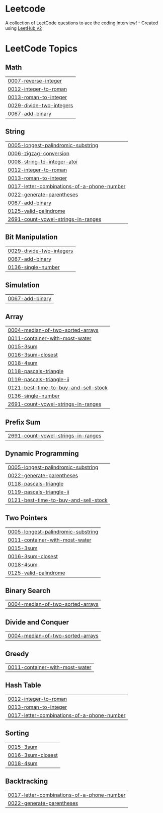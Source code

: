 # Leetcode
A collection of LeetCode questions to ace the coding interview! - Created using [LeetHub v2](https://github.com/arunbhardwaj/LeetHub-2.0)

<!---LeetCode Topics Start-->
# LeetCode Topics
## Math
|  |
| ------- |
| [0007-reverse-integer](https://github.com/Son2k5/Leetcode/tree/master/0007-reverse-integer) |
| [0012-integer-to-roman](https://github.com/Son2k5/Leetcode/tree/master/0012-integer-to-roman) |
| [0013-roman-to-integer](https://github.com/Son2k5/Leetcode/tree/master/0013-roman-to-integer) |
| [0029-divide-two-integers](https://github.com/Son2k5/Leetcode/tree/master/0029-divide-two-integers) |
| [0067-add-binary](https://github.com/Son2k5/Leetcode/tree/master/0067-add-binary) |
## String
|  |
| ------- |
| [0005-longest-palindromic-substring](https://github.com/Son2k5/Leetcode/tree/master/0005-longest-palindromic-substring) |
| [0006-zigzag-conversion](https://github.com/Son2k5/Leetcode/tree/master/0006-zigzag-conversion) |
| [0008-string-to-integer-atoi](https://github.com/Son2k5/Leetcode/tree/master/0008-string-to-integer-atoi) |
| [0012-integer-to-roman](https://github.com/Son2k5/Leetcode/tree/master/0012-integer-to-roman) |
| [0013-roman-to-integer](https://github.com/Son2k5/Leetcode/tree/master/0013-roman-to-integer) |
| [0017-letter-combinations-of-a-phone-number](https://github.com/Son2k5/Leetcode/tree/master/0017-letter-combinations-of-a-phone-number) |
| [0022-generate-parentheses](https://github.com/Son2k5/Leetcode/tree/master/0022-generate-parentheses) |
| [0067-add-binary](https://github.com/Son2k5/Leetcode/tree/master/0067-add-binary) |
| [0125-valid-palindrome](https://github.com/Son2k5/Leetcode/tree/master/0125-valid-palindrome) |
| [2691-count-vowel-strings-in-ranges](https://github.com/Son2k5/Leetcode/tree/master/2691-count-vowel-strings-in-ranges) |
## Bit Manipulation
|  |
| ------- |
| [0029-divide-two-integers](https://github.com/Son2k5/Leetcode/tree/master/0029-divide-two-integers) |
| [0067-add-binary](https://github.com/Son2k5/Leetcode/tree/master/0067-add-binary) |
| [0136-single-number](https://github.com/Son2k5/Leetcode/tree/master/0136-single-number) |
## Simulation
|  |
| ------- |
| [0067-add-binary](https://github.com/Son2k5/Leetcode/tree/master/0067-add-binary) |
## Array
|  |
| ------- |
| [0004-median-of-two-sorted-arrays](https://github.com/Son2k5/Leetcode/tree/master/0004-median-of-two-sorted-arrays) |
| [0011-container-with-most-water](https://github.com/Son2k5/Leetcode/tree/master/0011-container-with-most-water) |
| [0015-3sum](https://github.com/Son2k5/Leetcode/tree/master/0015-3sum) |
| [0016-3sum-closest](https://github.com/Son2k5/Leetcode/tree/master/0016-3sum-closest) |
| [0018-4sum](https://github.com/Son2k5/Leetcode/tree/master/0018-4sum) |
| [0118-pascals-triangle](https://github.com/Son2k5/Leetcode/tree/master/0118-pascals-triangle) |
| [0119-pascals-triangle-ii](https://github.com/Son2k5/Leetcode/tree/master/0119-pascals-triangle-ii) |
| [0121-best-time-to-buy-and-sell-stock](https://github.com/Son2k5/Leetcode/tree/master/0121-best-time-to-buy-and-sell-stock) |
| [0136-single-number](https://github.com/Son2k5/Leetcode/tree/master/0136-single-number) |
| [2691-count-vowel-strings-in-ranges](https://github.com/Son2k5/Leetcode/tree/master/2691-count-vowel-strings-in-ranges) |
## Prefix Sum
|  |
| ------- |
| [2691-count-vowel-strings-in-ranges](https://github.com/Son2k5/Leetcode/tree/master/2691-count-vowel-strings-in-ranges) |
## Dynamic Programming
|  |
| ------- |
| [0005-longest-palindromic-substring](https://github.com/Son2k5/Leetcode/tree/master/0005-longest-palindromic-substring) |
| [0022-generate-parentheses](https://github.com/Son2k5/Leetcode/tree/master/0022-generate-parentheses) |
| [0118-pascals-triangle](https://github.com/Son2k5/Leetcode/tree/master/0118-pascals-triangle) |
| [0119-pascals-triangle-ii](https://github.com/Son2k5/Leetcode/tree/master/0119-pascals-triangle-ii) |
| [0121-best-time-to-buy-and-sell-stock](https://github.com/Son2k5/Leetcode/tree/master/0121-best-time-to-buy-and-sell-stock) |
## Two Pointers
|  |
| ------- |
| [0005-longest-palindromic-substring](https://github.com/Son2k5/Leetcode/tree/master/0005-longest-palindromic-substring) |
| [0011-container-with-most-water](https://github.com/Son2k5/Leetcode/tree/master/0011-container-with-most-water) |
| [0015-3sum](https://github.com/Son2k5/Leetcode/tree/master/0015-3sum) |
| [0016-3sum-closest](https://github.com/Son2k5/Leetcode/tree/master/0016-3sum-closest) |
| [0018-4sum](https://github.com/Son2k5/Leetcode/tree/master/0018-4sum) |
| [0125-valid-palindrome](https://github.com/Son2k5/Leetcode/tree/master/0125-valid-palindrome) |
## Binary Search
|  |
| ------- |
| [0004-median-of-two-sorted-arrays](https://github.com/Son2k5/Leetcode/tree/master/0004-median-of-two-sorted-arrays) |
## Divide and Conquer
|  |
| ------- |
| [0004-median-of-two-sorted-arrays](https://github.com/Son2k5/Leetcode/tree/master/0004-median-of-two-sorted-arrays) |
## Greedy
|  |
| ------- |
| [0011-container-with-most-water](https://github.com/Son2k5/Leetcode/tree/master/0011-container-with-most-water) |
## Hash Table
|  |
| ------- |
| [0012-integer-to-roman](https://github.com/Son2k5/Leetcode/tree/master/0012-integer-to-roman) |
| [0013-roman-to-integer](https://github.com/Son2k5/Leetcode/tree/master/0013-roman-to-integer) |
| [0017-letter-combinations-of-a-phone-number](https://github.com/Son2k5/Leetcode/tree/master/0017-letter-combinations-of-a-phone-number) |
## Sorting
|  |
| ------- |
| [0015-3sum](https://github.com/Son2k5/Leetcode/tree/master/0015-3sum) |
| [0016-3sum-closest](https://github.com/Son2k5/Leetcode/tree/master/0016-3sum-closest) |
| [0018-4sum](https://github.com/Son2k5/Leetcode/tree/master/0018-4sum) |
## Backtracking
|  |
| ------- |
| [0017-letter-combinations-of-a-phone-number](https://github.com/Son2k5/Leetcode/tree/master/0017-letter-combinations-of-a-phone-number) |
| [0022-generate-parentheses](https://github.com/Son2k5/Leetcode/tree/master/0022-generate-parentheses) |
<!---LeetCode Topics End-->